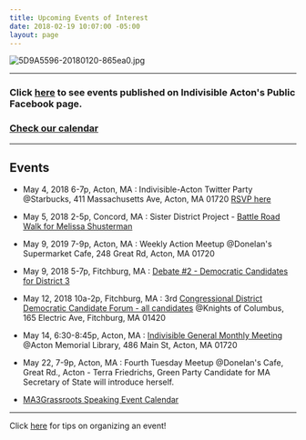 ```yaml
---
title: Upcoming Events of Interest
date: 2018-02-19 10:07:00 -05:00
layout: page
---
```


![5D9A5596-20180120-865ea0.jpg](/uploads/5D9A5596-20180120-865ea0.jpg)

---

### Click [here](https://www.facebook.com/pg/IndivisibleActon/events/?ref=page_internal) to see events published on Indivisible Acton's Public Facebook page.

### [Check our calendar](http://www.indivisibleacton.org/calendar.html)

---

## Events

* May 4, 2018 6-7p, Acton, MA : Indivisible-Acton Twitter Party @Starbucks, 411 Massachusetts Ave, Acton, MA 01720 [RSVP here](https://actionnetwork.org/events/indivisible-actons-twitter-party?source=direct_link&)


* May 5, 2018 2-5p, Concord, MA : Sister District Project - [Battle Road Walk for Melissa Shusterman](http://sisterdistrictma.com/event/battle-road-walk-for-melissa-shusterman-2018-05-05/)


* May 9, 2019 7-9p, Acton, MA : Weekly Action Meetup @Donelan's Supermarket Cafe, 248 Great Rd, Acton, MA 01720


* May 9, 2018 5-7p, Fitchburg, MA : [Debate #2 - Democratic Candidates for District 3](http://www.lowellsun.com/todaysheadlines/ci_31773152/3rd-district-dem-hopefuls-join-sun-debates#ixzz5BfgCXSc2)


* May 12, 2018 10a-2p, Fitchburg, MA : 3rd [Congressional District Democratic Candidate Forum - all candidates](https://www.facebook.com/events/1905246742833106/) @Knights of Columbus, 165 Electric Ave, Fitchburg, MA 01420


* May 14, 6:30-8:45p, Acton, MA : [Indivisible General Monthly Meeting](https://www.facebook.com/events/2083646571921060/) @Acton Memorial Library,  486 Main St, Acton, MA 01720


* May 22, 7-9p, Acton, MA : Fourth Tuesday Meetup  @Donelan's Cafe, Great Rd., Acton - Terra Friedrichs, Green Party Candidate for MA Secretary of State will introduce herself.


* [MA3Grassroots Speaking Event Calendar](https://www.ma3grassroots.com/event-calendar)

---

Click [here](http://www.indivisibleacton.org/events/organize-an-event.html) for tips on organizing an event!